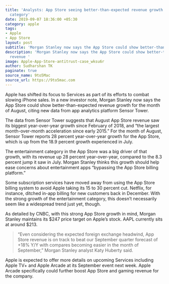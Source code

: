 ```yaml
---
title: 'Analysts: App Store seeing better-than-expected revenue growth due to entertainment
  category'
date: 2019-09-07 18:36:00 +05:30
category: apple
tags:
- Apple
- App Store
layout: post
subtitle: 'Morgan Stanley now says the App Store could show better-than-expected revenue '
description: 'Morgan Stanley now says the App Store could show better-than-expected
  revenue '
image: Apple-App-Store-antitrust-case_wksu6r
author: Sudharshan TK
paginate: true
source_name: 9to5Mac
source_url: https://9to5mac.com
---
```


Apple has shifted its focus to Services as part of its efforts to combat slowing iPhone sales. In a new investor note, Morgan Stanley now says the App Store could show better-than-expected revenue growth for the month of August, citing new data from app analytics platform Sensor Tower.

The data from Sensor Tower suggests that August App Store revenue saw its biggest year-over-year growth since February of 2018, and “the largest month-over-month acceleration since early 2015.” For the month of August, Sensor Tower reports 28 percent year-over-year growth for the App Store, which is up from the 18.9 percent growth experienced in July.

The entertainment category in the App Store was a big driver of that growth, with its revenue up 28 percent year-over-year, compared to the 8.3 percent jump it saw in July. Morgan Stanley thinks this growth should help ease concerns about entertainment apps “bypassing the App Store billing platform.”

Some subscription services have moved away from using the App Store billing system to avoid Apple taking its 15 to 30 percent cut. Netflix, for instance, ditched in-app billing for new customers back in December. With the strong growth of the entertainment category, this doesn’t necessarily seem like a widespread trend just yet, though.

As detailed by CNBC, with this strong App Store growth in mind, Morgan Stanley maintains its $247 price target on Apple’s stock. AAPL currently sits at around $213.

> “Even considering the expected foreign exchange headwind, App Store revenue is on track to beat our September quarter forecast of +18% Y/Y with compares becoming easier in the month of September,” Morgan Stanley analyst Katy Huberty said.

Apple is expected to offer more details on upcoming Services including Apple TV+ and Apple Arcade at its September event next week. Apple Arcade specifically could further boost App Store and gaming revenue for the company.
